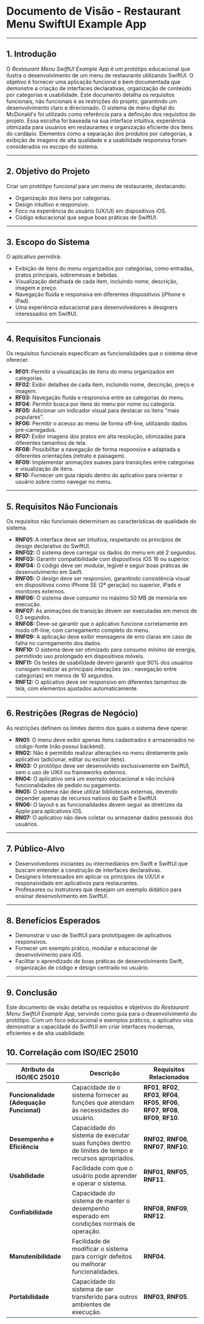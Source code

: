 # **Documento de Visão - Restaurant Menu SwiftUI Example App**

---

## **1. Introdução**

O *Restaurant Menu SwiftUI Example App* é um protótipo educacional que ilustra o desenvolvimento de um menu de restaurante utilizando SwiftUI. O objetivo é fornecer uma aplicação funcional e bem documentada que demonstre a criação de interfaces declarativas, organização de conteúdo por categorias e usabilidade. Este documento detalha os requisitos funcionais, não funcionais e as restrições do projeto, garantindo um desenvolvimento claro e direcionado. O sistema de menu digital do McDonald's foi utilizado como referência para a definição dos requisitos do projeto. Essa escolha foi baseada na sua interface intuitiva, experiência otimizada para usuários em restaurantes e organização eficiente dos itens do cardápio. Elementos como a separação dos produtos por categorias, a exibição de imagens de alta qualidade e a usabilidade responsiva foram considerados no escopo do sistema.

---

## **2. Objetivo do Projeto**

Criar um protótipo funcional para um menu de restaurante, destacando:  
- Organização dos itens por categorias.  
- Design intuitivo e responsivo.  
- Foco na experiência do usuário (UX/UI) em dispositivos iOS.  
- Código educacional que segue boas práticas de SwiftUI.

---

## **3. Escopo do Sistema**

O aplicativo permitirá:  
- Exibição de itens do menu organizados por categorias, como entradas, pratos principais, sobremesas e bebidas.  
- Visualização detalhada de cada item, incluindo nome, descrição, imagem e preço.  
- Navegação fluida e responsiva em diferentes dispositivos (iPhone e iPad).  
- Uma experiência educacional para desenvolvedores e designers interessados em SwiftUI.  

---

## **4. Requisitos Funcionais**

Os requisitos funcionais especificam as funcionalidades que o sistema deve oferecer.

- **RF01:** Permitir a visualização de itens do menu organizados em categorias.  
- **RF02:** Exibir detalhes de cada item, incluindo nome, descrição, preço e imagem.  
- **RF03:** Navegação fluida e responsiva entre as categorias do menu.  
- **RF04:** Permitir busca por itens do menu por nome ou categoria.  
- **RF05:** Adicionar um indicador visual para destacar os itens "mais populares".  
- **RF06:** Permitir o acesso ao menu de forma off-line, utilizando dados pré-carregados.  
- **RF07:** Exibir imagens dos pratos em alta resolução, otimizadas para diferentes tamanhos de tela.  
- **RF08:** Possibilitar a navegação de forma responsiva e adaptada a diferentes orientações (retrato e paisagem).  
- **RF09:** Implementar animações suaves para transições entre categorias e visualização de itens.  
- **RF10:** Fornecer um guia rápido dentro do aplicativo para orientar o usuário sobre como navegar no menu.

---

## **5. Requisitos Não Funcionais**

Os requisitos não funcionais determinam as características de qualidade do sistema.

- **RNF01:** A interface deve ser intuitiva, respeitando os princípios de design declarativo do SwiftUI.  
- **RNF02:** O sistema deve carregar os dados do menu em até 2 segundos.  
- **RNF03:** Garantir compatibilidade com dispositivos iOS 16 ou superior.  
- **RNF04:** O código deve ser modular, legível e seguir boas práticas de desenvolvimento em Swift.  
- **RNF05:** O design deve ser responsivo, garantindo consistência visual em dispositivos como iPhone SE (2ª geração) ou superior, iPads e monitores externos.  
- **RNF06:** O sistema deve consumir no máximo 50 MB de memória em execução.  
- **RNF07:** As animações de transição devem ser executadas em menos de 0,5 segundos.  
- **RNF08:** Deve-se garantir que o aplicativo funcione corretamente em modo off-line, com carregamento completo do menu.  
- **RNF09:** A aplicação deve exibir mensagens de erro claras em caso de falha no carregamento dos dados.  
- **RNF10:** O sistema deve ser otimizado para consumo mínimo de energia, permitindo uso prolongado em dispositivos móveis.  
- **RNF11:** Os testes de usabilidade devem garantir que 90% dos usuários consigam realizar as principais interações (ex.: navegação entre categorias) em menos de 10 segundos.  
- **RNF12:** O aplicativo deve ser responsivo em diferentes tamanhos de tela, com elementos ajustados automaticamente.

---

## **6. Restrições (Regras de Negócio)**

As restrições definem os limites dentro dos quais o sistema deve operar.

- **RN01:** O menu deve exibir apenas itens cadastrados e armazenados no código-fonte (não possui backend).  
- **RN02:** Não é permitido realizar alterações no menu diretamente pelo aplicativo (adicionar, editar ou excluir itens).  
- **RN03:** O protótipo deve ser desenvolvido exclusivamente em SwiftUI, sem o uso de UIKit ou frameworks externos.  
- **RN04:** O aplicativo será um exemplo educacional e não incluirá funcionalidades de pedido ou pagamento.  
- **RN05:** O sistema não deve utilizar bibliotecas externas, devendo depender apenas de recursos nativos do Swift e SwiftUI.  
- **RN06:** O layout e as funcionalidades devem seguir as diretrizes da Apple para aplicativos iOS.  
- **RN07:** O aplicativo não deve coletar ou armazenar dados pessoais dos usuários.  

---

## **7. Público-Alvo**

- Desenvolvedores iniciantes ou intermediários em Swift e SwiftUI que buscam entender a construção de interfaces declarativas.  
- Designers interessados em aplicar os princípios de UX/UI e responsividade em aplicativos para restaurantes.  
- Professores ou instrutores que desejam um exemplo didático para ensinar desenvolvimento em SwiftUI.  

---

## **8. Benefícios Esperados**

- Demonstrar o uso de SwiftUI para prototipagem de aplicativos responsivos.  
- Fornecer um exemplo prático, modular e educacional de desenvolvimento para iOS.  
- Facilitar o aprendizado de boas práticas de desenvolvimento Swift, organização de código e design centrado no usuário.  

---

## **9. Conclusão**

Este documento de visão detalha os requisitos e objetivos do *Restaurant Menu SwiftUI Example App*, servindo como guia para o desenvolvimento do protótipo. Com um foco educacional e exemplos práticos, o aplicativo visa demonstrar a capacidade do SwiftUI em criar interfaces modernas, eficientes e de alta usabilidade.

## **10. Correlação com ISO/IEC 25010**

| **Atributo da ISO/IEC 25010**      | **Descrição**                                                                                      | **Requisitos Relacionados**                                                                                  |
|------------------------------------|----------------------------------------------------------------------------------------------------|-------------------------------------------------------------------------------------------------------------|
| **Funcionalidade (Adequação Funcional)** | Capacidade de o sistema fornecer as funções que atendam às necessidades do usuário.               | **RF01**, **RF02**, **RF03**, **RF04**, **RF05**, **RF06**, **RF07**, **RF08**, **RF09**, **RF10**.         |
| **Desempenho e Eficiência**        | Capacidade do sistema de executar suas funções dentro de limites de tempo e recursos apropriados.  | **RNF02**, **RNF06**, **RNF07**, **RNF10**.                                                                 |
| **Usabilidade**                    | Facilidade com que o usuário pode aprender e operar o sistema.                                     | **RNF01**, **RNF05**, **RNF11**.                                                                            |
| **Confiabilidade**                 | Capacidade do sistema de manter o desempenho esperado em condições normais de operação.           | **RNF08**, **RNF09**, **RNF12**.                                                                            |
| **Manutenibilidade**               | Facilidade de modificar o sistema para corrigir defeitos ou melhorar funcionalidades.              | **RNF04**.                                                                                                  |
| **Portabilidade**                  | Capacidade do sistema de ser transferido para outros ambientes de execução.                       | **RNF03**, **RNF05**.   
